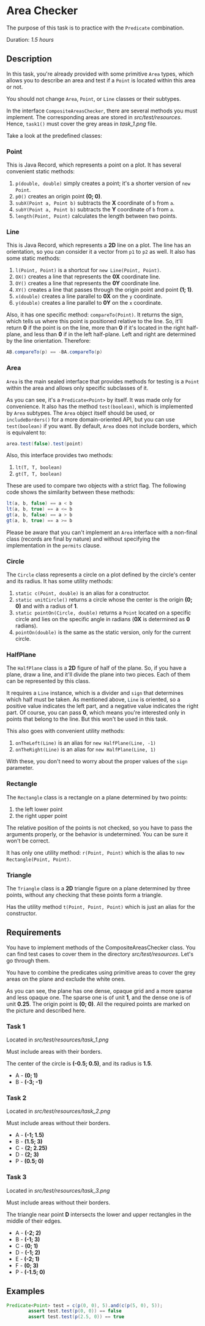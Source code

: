 # Area Checker

The purpose of this task is to practice with the `Predicate` combination.

Duration: _1.5 hours_

## Description

In this task, you're already provided with some primitive `Area` types,
which allows you to describe an area and test if a `Point` is located within this area or not.

You should not change `Area`, `Point`, or `Line` classes or their subtypes.

In the interface `CompositeAreasChecker`, there are several methods you must implement.
The corresponding areas are stored in _src/test/resources_.
Hence, `task1()` must cover the grey areas in _task_1.png_ file.

Take a look at the predefined classes:

### Point

This is Java Record, which represents a point on a plot. It has several convenient static methods:

1. `p(double, double)` simply creates a point; it's a shorter version of `new Point`.
2. `p0()` creates an origin point **(0; 0)**.
3. `subX(Point a, Point b)` subtracts the **X** coordinate of `b` from `a`.
4. `subY(Point a, Point b)` subtracts the **Y** coordinate of `b` from `a`.
5. `length(Point, Point)` calculates the length between two points.

### Line

This is Java Record, which represents a **2D** line on a plot. The line has an orientation,
so you can consider it a vector from `p1` to `p2` as well.
It also has some static methods:

1. `l(Point, Point)` is a shortcut for `new Line(Point, Point)`.
2. `OX()` creates a line that represents the **0X** coordinate line.
3. `OY()` creates a line that represents the **0Y** coordinate line.
4. `XY()` creates a line that passes through the origin point and point **(1; 1)**.
5. `x(double)` creates a line parallel to **0X** on the `y` coordinate.
6. `y(double)` creates a line parallel to **0Y** on the `x` coordinate.

Also, it has one specific method: `compareTo(Point)`. It returns the sign,
which tells us where this point is positioned relative to the line.
So, it'll return **0** if the point is on the line, more than **0** if it's
located in the right half-plane, and less than **0** if in the left half-plane.
Left and right are determined by the line orientation. Therefore:

```java
AB.compareTo(p) == -BA.compareTo(p)
```

### Area

`Area` is the main sealed interface that provides methods for testing is a `Point`
within the area and allows only specific subclasses of it.

As you can see, it's a `Predicate<Point>` by itself. It was made only for convenience.
It also has the method `test(boolean)`, which is implemented by `Area` subtypes.
The `Area` object itself should be used, or `includeBorders()` for a more domain-oriented API,
but you can use `test(boolean)` if you want. By default, `Area` does not include borders, which is equivalent to:

```java
area.test(false).test(point)
```

Also, this interface provides two methods:

1. `lt(T, T, boolean)`
2. `gt(T, T, boolean)`

These are used to compare two objects with a strict flag. The following code shows the similarity between these methods:

```java
lt(a, b, false) == a < b
lt(a, b, true) == a <= b
gt(a, b, false) == a > b
gt(a, b, true) == a >= b
```

Please be aware that you can't implement an `Area` interface
with a non-final class (records are final by nature) and without specifying the implementation in the `permits` clause.

### Circle

The `Circle` class represents a circle on a plot defined by the circle's center and its radius.
It has some utility methods:

1. `static c(Point, double)` is an alias for a constructor.
2. `static unitCircle()` returns a circle whose the center is the origin **(0; 0)**
   and with a radius of **1**.
3. `static pointOn(Circle, double)` returns a `Point` located on a specific circle
   and lies on the specific angle in radians (**0X** is determined as **0** radians).
4. `pointOn(double)` is the same as the static version, only for the current circle.

### HalfPlane

The `HalfPlane` class is a **2D** figure of half of the plane. So, if you have a plane, draw a line, and
it'll divide the plane into two pieces. Each of them can be represented by this class.

It requires a `Line` instance, which is a divider and `sign` that determines
which half must be taken. As mentioned above, `Line` is oriented, so
a positive value indicates the left part, and a negative value indicates the right part.
Of course, you can pass **0**, which means you're interested only in points that belong to the line.
But this won't be used in this task.

This also goes with convenient utility methods:

1. `onTheLeft(Line)` is an alias for `new HalfPlane(Line, -1)`
2. `onTheRight(Line)` is an alias for `new HalfPlane(Line, 1)`

With these, you don't need to worry about the proper values of the `sign` parameter.

### Rectangle

The `Rectangle` class is a rectangle on a plane determined by two points:

1. the left lower point
2. the right upper point

The relative position of the points is not checked, so you have to pass
the arguments properly, or the behavior is undetermined. You can be sure it won't be correct.

It has only one utility method: `r(Point, Point)` which is the alias
to `new Rectangle(Point, Point)`.

### Triangle

The `Triangle` class is a **2D** triangle figure on a plane determined by three points, without any checking
that these points form a triangle.

Has the utility method `t(Point, Point, Point)` which is just an alias for the constructor.

## Requirements

You have to implement methods of the CompositeAreasChecker class.
You can find test cases to cover them in the directory _src/test/resources_. Let's go through them.

You have to combine the predicates using primitive areas to cover the grey areas on the plane
and exclude the white ones.

As you can see, the plane has one dense, opaque grid and a more sparse and less opaque one.
The sparse one is of unit **1**, and the dense one is of unit **0.25**.
The origin point is **(0; 0)**. All the required points are marked on the picture and described here.

### Task 1

Located in _src/test/resources/task_1.png_

Must include areas with their borders.

The center of the circle is **(-0.5; 0.5)**, and its radius is **1.5**.
* A - **(0; 1)**
* B - **(-3; -1)**

### Task 2

Located in _src/test/resources/task_2.png_

Must include areas without their borders.

* A - **(-1; 1.5)**
* B - **(1.5; 3)**
* C - **(2; 2.25)**
* D - **(2; 3)**
* P - **(0.5; 0)**

### Task 3

Located in _src/test/resources/task_3.png_

Must include areas without their borders.

The triangle near point **D** intersects the lower and upper rectangles in the middle of their edges.

* A - **(-2; 2)**
* B - **(-1; 3)**
* C - **(0; 1)**
* D - **(-1; 2)**
* E - **(-2; 1)**
* F - **(0; 3)**
* P - **(-1.5; 0)**

## Examples

```java
Predicate<Point> test = c(p(0, 0), 5).and(c(p(5, 0), 5));
        assert test.test(p(0, 0)) == false
        assert test.test(p(2.5, 0)) == true
```
